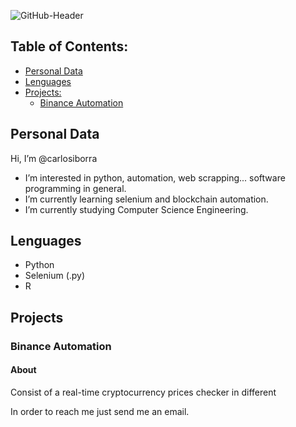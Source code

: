 
![GitHub-Header](https://user-images.githubusercontent.com/41797418/153250060-6175e811-c0fc-459a-bfd1-0ca74cf3b48d.jpg)

## Table of Contents:
* [Personal Data](#personal-data)
* [Lenguages](#lenguages)
* [Projects:](#projects)
  - [Binance Automation](#binance-automation) 

## Personal Data
Hi, I’m @carlosiborra
  - I’m interested in python, automation, web scrapping... software programming in general.
  - I’m currently learning selenium and blockchain automation.
  - I’m currently studying Computer Science Engineering.

## Lenguages
  - Python
  - Selenium (.py)
  - R

## Projects
  ### Binance Automation
   #### About
   Consist of a real-time cryptocurrency prices checker in different 



In order to reach me just send me an email.



<!---
carlosiborra/carlosiborra is a ✨ special ✨ repository because its `README.md` (this file) appears on your GitHub profile.
You can click the Preview link to take a look at your changes.
--->
